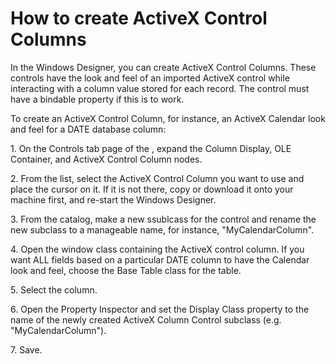 # How to create ActiveX Control Columns

In the Windows Designer, you can create ActiveX Control Columns. These controls have the look and feel of an imported ActiveX control while interacting with a column value stored for each record. The control must have a bindable property if this is to work.

To create an ActiveX Control Column, for instance, an ActiveX Calendar look and feel for a DATE database column:

1. On the Controls tab page of the , expand the Column Display, OLE Container, and ActiveX Control Column nodes.

2. From the list, select the ActiveX Control Column you want to use and place the cursor on it. If it is not there, copy or download it onto your machine first, and re-start the Windows Designer.

3. From the catalog, make a new ssublcass for the control and rename the new subclass to a manageable name, for instance, "MyCalendarColumn".

4. Open the window class containing the ActiveX control column. If you want ALL fields based on a particular DATE column to have the Calendar look and feel, choose the Base Table class for the table.

5. Select the column.

6. Open the Property Inspector and set the Display Class property to the name of the newly created ActiveX Column Control subclass (e.g. "MyCalendarColumn").

7. Save.